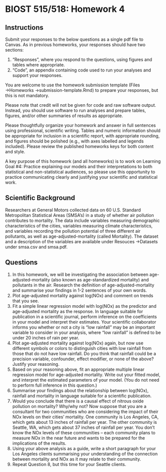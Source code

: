 # BIOST 515/518: Homework 4

## Instructions

Submit your responses to the below questions as a single pdf file to Canvas. As in previous homeworks, your
responses should have two sections:

1. “Responses”, where you respond to the questions, using figures and tables where appropriate.
2. “Code”, an appendix containing code used to run your analyses and support your responses.

You are welcome to use the homework submission template (Files →Homeworks →submission-template.Rmd)
to prepare your responses, but this is not mandatory.

Please note that credit will not be given for code and raw software output. Instead, you should use software
to run analyses and prepare tables, figures, and/or other summaries of results as appropriate.

Please thoughtfully organize your homework and answer in full sentences using professional, scientific writing.
Tables and numeric information should be appropriate for inclusion in a scientific report, with appropriate
rounding, and figures should be polished (e.g., with axes labelled and legends included). Please review the
published homeworks keys for both content and style.

A key purpose of this homework (and all homeworks) is to work on Learning Goal #4: Practice explaining our
models and their interpretations to both statistical and non-statistical audiences, so please use this opportunity
to practice communicating clearly and justifying your scientific and statistical work.

## Scientific Background

Researchers at General Motors collected data on 60 U.S. Standard Metropolitan Statistical Areas (SMSA’s) in
a study of whether air pollution contributes to mortality. The data include variables measuring demographic
characteristics of the cities, variables measuring climate characteristics, and variables recording the pollution
potential of three different air pollutants, as well as age-adjusted-mortality (called Mortality). The dataset
and a description of the variables are available under Resouces →Datasets under smsa.csv and smsa.pdf.

## Questions
1. In this homework, we will be investigating the association between age-adjusted-mortality (also known as
age-standardized mortality) and pollutants in the air. Research the definition of age-adjusted-mortality
and summarise your findings in 1-2 sentences of your own words.
2. Plot age-adjusted mortality against log(NOx) and comment on trends that you see.
3. Fit a simple linear regression model with log(NOx) as the predictor and age-adjusted mortality as the
response. In language suitable for publication in a scientific journal, perform inference on the coefficients
in your model and interpret their estimates.
Your scientific collaborator informs you whether or not a city is “low rainfall” may be an important variable
to consider in your analysis, where “low rainfall” is defined to be under 20 inches of rain per year.
4. Plot age-adjusted mortality against log(NOx) again, but now use different symbols or colors to distinguish
cities with low rainfall from those that do not have low rainfall. Do you think that rainfall could be a
precision variable, confounder, effect modifier, or none of the above? Justify your reasoning.
5. Based on your reasoning above, fit an appropriate multiple linear regression model for age-adjusted
mortality. Write out your fitted model, and interpret the estimated parameters of your model. (You do
not need to perform full inference in this question.)
6. Summarise your findings about the relationship between log(NOx), rainfall and mortality in language
suitable for a scientific publication.
7. Would you conclude that there is a causal effect of nitrous oxide pollution on mortality? Why/why not?
Now suppose that you are a consultant for two communities who are considering the impact of their NOx
levels on their cities’ mortality. One community is Los Angeles, CA, which gets about 13 inches of rainfall
per year. The other community is Seattle, WA, which gets about 37 inches of rainfall per year. You don’t
know the NOx levels of these communities – each community plans to measure NOx in the near future and
wants to be prepared for the implications of the results.
8. Using your above analysis as a guide, write a short paragraph for your Los Angeles clients summarising
your understanding of the connection between mortality and NOx as it may relate to their community.
9. Repeat Question 8, but this time for your Seattle clients.
